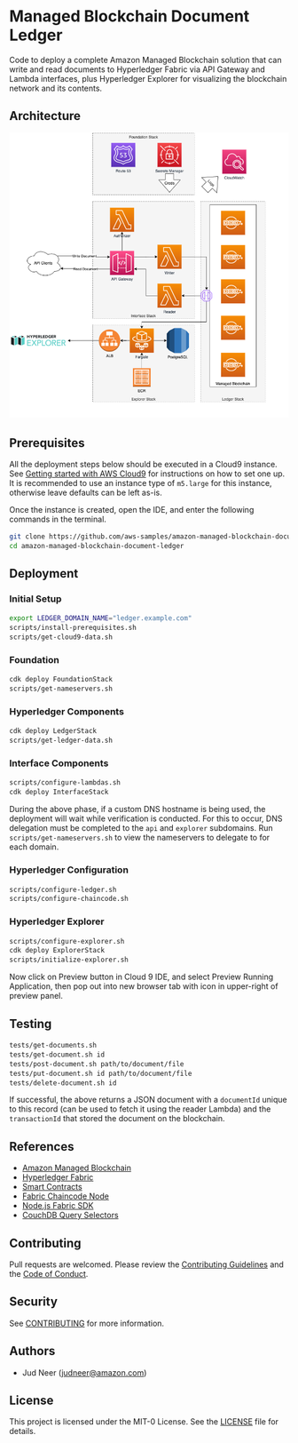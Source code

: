 # Managed Blockchain Document Ledger

Code to deploy a complete Amazon Managed Blockchain solution that can write and
read documents to Hyperledger Fabric via API Gateway and Lambda interfaces, plus
Hyperledger Explorer for visualizing the blockchain network and its contents.


## Architecture

![Architecture Diagram](docs/architecture.png?raw=true "Architecture Diagram")


## Prerequisites

All the deployment steps below should be executed in a Cloud9 instance. See
[Getting started with AWS Cloud9](https://aws.amazon.com/cloud9/getting-started/)
for instructions on how to set one up. It is recommended to use an instance type of
`m5.large` for this instance, otherwise leave defaults can be left as-is.

Once the instance is created, open the IDE, and enter the following commands
in the terminal.

```bash
git clone https://github.com/aws-samples/amazon-managed-blockchain-document-ledger
cd amazon-managed-blockchain-document-ledger
```


## Deployment

### Initial Setup

```bash
export LEDGER_DOMAIN_NAME="ledger.example.com"
scripts/install-prerequisites.sh
scripts/get-cloud9-data.sh
```

### Foundation

```bash
cdk deploy FoundationStack
scripts/get-nameservers.sh
```

### Hyperledger Components

```bash
cdk deploy LedgerStack
scripts/get-ledger-data.sh
```

### Interface Components

```bash
scripts/configure-lambdas.sh
cdk deploy InterfaceStack
```

During the above phase, if a custom DNS hostname is being used, the deployment will wait
while verification is conducted. For this to occur, DNS delegation must be completed to
the `api` and `explorer` subdomains. Run `scripts/get-nameservers.sh` to view the
nameservers to delegate to for each domain.


### Hyperledger Configuration

```bash
scripts/configure-ledger.sh
scripts/configure-chaincode.sh
```

### Hyperledger Explorer

```bash
scripts/configure-explorer.sh
cdk deploy ExplorerStack
scripts/initialize-explorer.sh
```

Now click on Preview button in Cloud 9 IDE, and select Preview Running Application,
then pop out into new browser tab with icon in upper-right of preview panel.


## Testing

```bash
tests/get-documents.sh
tests/get-document.sh id
tests/post-document.sh path/to/document/file
tests/put-document.sh id path/to/document/file
tests/delete-document.sh id
```

If successful, the above returns a JSON document with a `documentId` unique
to this record (can be used to fetch it using the reader Lambda) and the
`transactionId` that stored the document on the blockchain.


## References

*  [Amazon Managed Blockchain](https://aws.amazon.com/managed-blockchain/)
*  [Hyperledger Fabric](https://hyperledger-fabric.readthedocs.io/)
*  [Smart Contracts](https://hyperledger-fabric.readthedocs.io/en/release-2.1/smartcontract/smartcontract.html)
*  [Fabric Chaincode Node](https://hyperledger.github.io/fabric-chaincode-node/)
*  [Node.js Fabric SDK](https://hyperledger.github.io/fabric-sdk-node/release-1.4/index.html)
*  [CouchDB Query Selectors](https://docs.couchdb.org/en/stable/api/database/find.html#find-selectors)


## Contributing

Pull requests are welcomed. Please review the [Contributing Guidelines](CONTRIBUTING.md)
and the [Code of Conduct](CODE_OF_CONDUCT.md).


## Security

See [CONTRIBUTING](CONTRIBUTING.md#security-issue-notifications) for more information.


## Authors

*  Jud Neer (judneer@amazon.com)


## License

This project is licensed under the MIT-0 License. See the [LICENSE](LICENSE) file for details.
